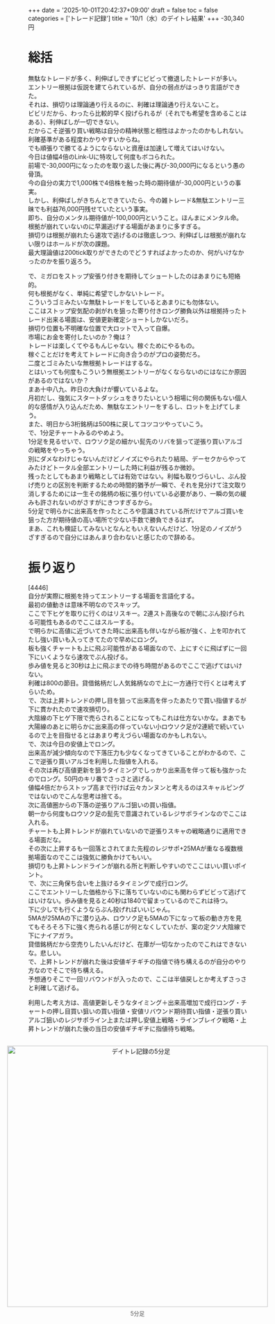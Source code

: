 +++
date = '2025-10-01T20:42:37+09:00'
draft = false
toc = false
categories = ['トレード記録']
title = '10/1（水）のデイトレ結果'
+++
-30,340円

# 総括
無駄なトレードが多く、利伸ばしできずにビビって撤退したトレードが多い。  
エントリー根拠は仮説を建てられているが、自分の弱点がはっきり言語ができた。  
それは、損切りは理論通り行えるのに、利確は理論通り行えないこと。  
ビビリだから、わったら比較的早く投げられるが（それでも希望を含めることはある）、利伸ばしが一切できない。  
だからこそ逆張り買い戦略は自分の精神状態と相性はよかったのかもしれない。  
利確基準がある程度わかりやすいからね。  
でも順張りで勝てるようにならないと資産は加速して増えてはいけない。  
今日は値幅4倍のLink-Uに特攻して何度もボコられた。  
前場で-30,000円になったのを取り返した後に再び-30,000円になるという愚の骨頂。  
今の自分の実力で1,000株で4倍株を触った時の期待値が-30,000円というの事実。  
しかし、利伸ばしがきちんとできていたら、今の雑トレード&無駄エントリー三昧でも利益76,000円残せていたという事実。  
即ち、自分のメンタル期待値が-100,000円ということ。ほんまにメンタル命。  
根拠が崩れていないのに早漏逃げする場面があまりに多すぎる。  
損切りは根拠が崩れたら速攻で逃げるのは徹底しつつ、利伸ばしは根拠が崩れない限りはホールドが次の課題。  
最大理論値は200tick取りができたのでどうすればよかったのか、何がいけなかったのかを振り返ろう。  

で、ミガロをストップ安張り付きを期待してショートしたのはあまりにも短絡的。  
何も根拠がなく、単純に希望でしかないトレード。  
こういうゴミみたいな無駄トレードをしているとあまりにも勿体ない。  
ここはストップ安気配の剥がれを狙った寄り付きロング勝負以外は根拠持ったトレード出来る場面は、安値更新確定ショートしかないだろ。  
損切り位置も不明確な位置で大ロットで入って自爆。  
市場にお金を寄付したいのか？俺は？  
トレードは楽しくてやるもんじゃない。稼ぐためにやるもの。  
稼ぐことだけを考えてトレードに向き合うのがプロの姿勢だろ。  
二度とゴミみたいな無根拠トレードはするな。  
とはいっても何度もこういう無根拠エントリーがなくならないのにはなにか原因があるのではないか？  
まあ十中八九、昨日の大負けが響いているよな。  
月初だし、強気にスタートダッシュをきりたいという相場に何の関係もない個人的な感情が入り込んだため、無駄なエントリーをするし、ロットを上げてしまう。  
また、明日から3桁銘柄は500株に戻してコツコツやっていこう。  
で、1分足チャートみるのやめよう。  
1分足を見るせいで、ロウソク足の細かい髭先のリバを狙って逆張り買いアルゴの戦略をやっちゃう。  
別にダメなわけじゃないんだけどノイズにやられたり結局、デーセクからやってみたけどトータル全部エントリーした時に利益が残るか微妙。  
残ったとしてもあまり戦略としては有効ではない。利幅も取りづらいし、ぶん投げ売りとの区別を判断するための時間的猶予が一瞬で、それを見分けて注文取り消しするためには一生その銘柄の板に張り付いている必要があり、一瞬の気の緩みも許されないのがさすがにきつすぎるから。  
5分足で明らかに出来高を作ったところや意識されている所だけでアルゴ買いを狙った方が期待値の高い場所で少ない手数で勝負できるはず。  
まあ、これも検証してみないとなんともいえないんだけど、1分足のノイズがうざすぎるので自分にはあんまり合わないと感じたので辞める。  

# 振り返り
[4446]  
自分が実際に根拠を持ってエントリーする場面を言語化する。  
最初の値動きは意味不明なのでスキップ。  
ここで下ヒゲを取りに行くのはリスキー。2連スト高後なので朝にぶん投げられる可能性もあるのでここはスルーする。  
で明らかに高値に近づいてきた時に出来高も伴いながら板が強く、上を叩かれてたし強い買いも入ってきてたので早めにロング。  
板も強くチャートも上に飛ぶ可能性がある場面なので、上にすぐに飛ばずに一回下にいくようなら速攻でぶん投げる。  
歩み値を見ると30秒は上に飛ぶまでの待ち時間があるのでここで逃げてはいけない。  
利確は800の節目。貸借銘柄だし人気銘柄なので上に一方通行で行くとは考えずらいため。  
で、次は上昇トレンドの押し目を狙って出来高を伴ったあたりで買い指値するが下に貫かれたので速攻損切り。  
大陰線の下ヒゲ下限で売らされることになってもこれは仕方ないかな。まあでも大陽線のあとに明らかに出来高の伴っていない小ロウソク足が2連続で続いているので上を目指せるとはあまり考えづらい場面なのかもしれない。  
で、次は今日の安値上でロング。  
出来高が減少傾向なので下落圧力も少なくなってきていることがわかるので、ここで逆張り買いアルゴを利用した指値を入れる。  
その次は再び高値更新を狙うタイミングでしっかり出来高を伴って板も強かったのでロング。50円のキリ番でさっさと逃げる。  
値幅4倍だからストップ高まで行けば云々カンヌンと考えるのはスキャルピングではないのでこんな思考は捨てる。  
次に高値圏からの下落の逆張りアルゴ狙いの買い指値。  
朝一から何度もロウソク足の髭先で意識されているレジサポラインなのでここは入れる。  
チャートも上昇トレンドが崩れていないので逆張りスキャの戦略通りに適用できる場面だな。  
その次に上昇するも一回落とされてまた先程のレジサポ+25MAが重なる複数根拠場面なのでここは強気に勝負かけてもいい。  
損切りも上昇トレンドラインが崩れる所と判断しやすいのでここはいい買いポイント。  
で、次に三角保ち合いを上抜けるタイミングで成行ロング。  
ここでエントリーした価格から下に落ちていないのにも関わらずビビって逃げてはいけない。歩み値を見ると40秒は1840で留まっているのでこれは待つ。  
下に少しでも行くようならぶん投げればいいじゃん。  
5MAが25MAの下に潜り込み、ロウソク足も5MAの下になって板の動き方を見てもそろそろ下に強く売られる感じが何となくしていたが、案の定クソ大陰線で下にナイアガラ。  
貸借銘柄だから空売りしたいんだけど、在庫が一切なかったのでこれはできないな。悲しい。  
で、上昇トレンドが崩れた後は安値ギチギチの指値で待ち構えるのが自分のやり方なのでそこで待ち構える。  
予想通りそこで一回リバウンドが入ったので、ここは半値戻しとか考えずさっさと利確して逃げる。  

利用した考え方は、高値更新しそうなタイミング＋出来高増加で成行ロング・チャートの押し目買い狙いの買い指値・安値リバウンド期待買い指値・逆張り買いアルゴ狙いのレジサポライン上または押し安値上戦略・ラインブレイク戦略・上昇トレンドが崩れた後の当日の安値ギチギチに指値待ち戦略。  
<div style="display: flex; gap: 20px; justify-content: center; flex-wrap: wrap; margin-top: 30px;">
<div style="text-align: center;">
<img src="/images/dailylog/4446/1001-5minutes.png" alt="デイトレ記録の5分足" width="600" height="600">
<p style="margin-top: 5px; font-size: 0.9em; color: #555;">5分足</p>
</div>
</div>